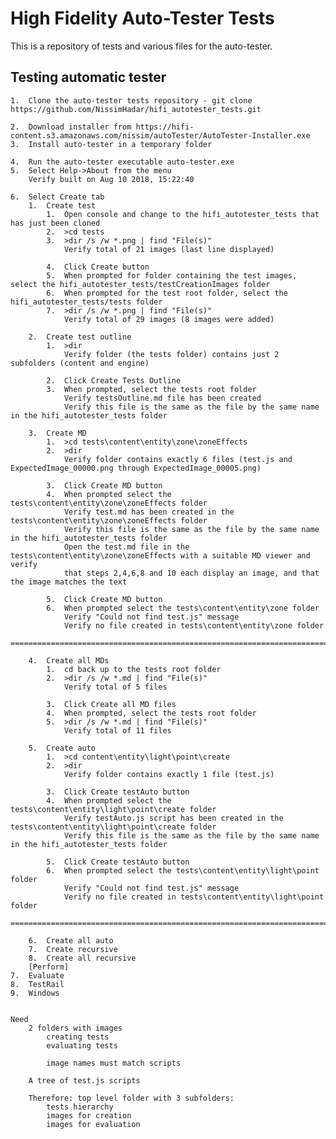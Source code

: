 # High Fidelity Auto-Tester Tests
This is a repository of tests and various files for the auto-tester.

## Testing automatic tester
	1.	Clone the auto-tester tests repository - git clone https://github.com/NissimHadar/hifi_autotester_tests.git
		
	2.	Download installer from https://hifi-content.s3.amazonaws.com/nissim/autoTester/AutoTester-Installer.exe
	3.	Install auto-tester in a temporary folder
	
	4.	Run the auto-tester executable auto-tester.exe
	5.	Select Help->About from the menu
		Verify built on Aug 10 2018, 15:22:40
		
	6.	Select Create tab
		1.	Create test
			1.  Open console and change to the hifi_autotester_tests that has just been cloned
			2.	>cd tests
			3.	>dir /s /w *.png | find "File(s)"
				Verify total of 21 images (last line displayed)
			
			4.	Click Create button
			5.	When prompted for folder containing the test images, select the hifi_autotester_tests/testCreationImages folder
			6.	When prompted for the test root folder, select the hifi_autotester_tests/tests folder
			7.	>dir /s /w *.png | find "File(s)"
				Verify total of 29 images (8 images were added)
				
		2.	Create test outline
			1.	>dir
				Verify folder (the tests folder) contains just 2 subfolders (content and engine)
				
			2.	Click Create Tests Outline
			3.	When prompted, select the tests root folder
				Verify testsOutline.md file has been created
				Verify this file is the same as the file by the same name in the hifi_autotester_tests folder
				
		3.	Create MD
			1.	>cd tests\content\entity\zone\zoneEffects
			2.	>dir
				Verify folder contains exactly 6 files (test.js and ExpectedImage_00000.png through ExpectedImage_00005.png)
				
			3.	Click Create MD button
			4.	When prompted select the tests\content\entity\zone\zoneEffects folder
				Verify test.md has been created in the tests\content\entity\zone\zoneEffects folder
				Verify this file is the same as the file by the same name in the hifi_autotester_tests folder
				Open the test.md file in the tests\content\entity\zone\zoneEffects with a suitable MD viewer and verify
				that steps 2,4,6,8 and 10 each display an image, and that the image matches the text
				
			5.	Click Create MD button
			6.	When prompted select the tests\content\entity\zone folder
				Verify "Could not find test.js" message
				Verify no file created in tests\content\entity\zone folder
				==============================================================================
			
		4.	Create all MDs
			1.	cd back up to the tests root folder
			2.	>dir /s /w *.md | find "File(s)"
				Verify total of 5 files
				
			3.	Click Create all MD files
			4.	When prompted, select the tests root folder
			5.	>dir /s /w *.md | find "File(s)"
				Verify total of 11 files
		
		5.	Create auto
			1.	>cd content\entity\light\point\create
			2.	>dir
				Verify folder contains exactly 1 file (test.js)
				
			3.	Click Create testAuto button
			4.	When prompted select the tests\content\entity\light\point\create folder
				Verify testAuto.js script has been created in the tests\content\entity\light\point\create folder
				Verify this file is the same as the file by the same name in the hifi_autotester_tests folder

			5.	Click Create testAuto button
			6.	When prompted select the tests\content\entity\light\point folder
				Verify "Could not find test.js" message
				Verify no file created in tests\content\entity\light\point folder
				==============================================================================

		6.	Create all auto
		7.	Create recursive
		8.	Create all recursive
		[Perform]
	7.	Evaluate
	8.	TestRail
	9.	Windows
		
		
	Need
		2 folders with images
			creating tests
			evaluating tests
			
			image names must match scripts
			
		A tree of test.js scripts
		
		Therefore: top level folder with 3 subfolders:
			tests hierarchy
			images for creation
			images for evaluation
		